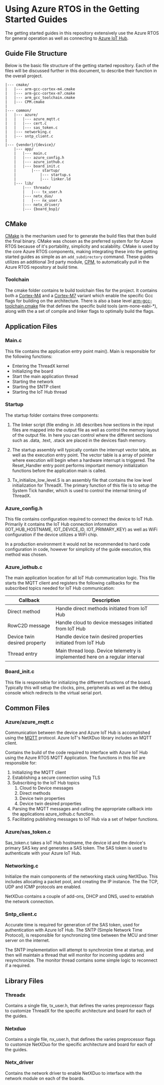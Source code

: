 # Using Azure RTOS in the Getting Started Guides

The getting started guides in this repository extensively use the Azure RTOS for general operation as well as connecting to [Azure IoT Hub](https://azure.microsoft.com/en-us/services/iot-hub).

## Guide File Structure

Below is the basic file structure of the getting started repository. Each of the files will be discussed further in this document, to describe their function in the overall project.

    |--- cmake/
    |   |--- arm-gcc-cortex-m4.cmake
    |   |--- arm-gcc-cortex-m7.cmake
    |   |--- arm_gcc_toolchain.cmake
    |   |--- CPM.cmake
    |
    |--- common/
    |   |--- azure/
    |   |   |--- azure_mqtt.c
    |   |   |--- cert.c
    |   |   |--- sas_token.c
    |   |--- networking.c
    |   |--- sntp_client.c
    |
    |--- {vendor}/{device}/
        |--- app/
        |   |--- main.c
        |   |--- azure_config.h
        |   |--- azure_iothub.c
        |   |--- board_init.c
        |       |--- startup/
        |           |--- startup.s
        |           |--- linker.ld
        |--- lib/
            |--- threadx/
            |   |--- tx_user.h
            |--- netx_duo/
            |   |--- nx_user.h
            |--- netx_driver/
            |--- {board_bsp}/


## CMake

[CMake](https://cmake.org) is the mechanism used for to generate the build files that then build the final binary. CMake was chosen as the preferred system for for Azure RTOS because of it's portability, simplicity and scalability. CMake is used by the core Azure RTOS components, making integrating these into the getting started guides as simple as an `add_subdirectory` command. These guides utilizes an additional 3rd party module, [CPM](https://github.com/TheLartians/CPM), to automatically pull in the Azure RTOS repository at build time.

### Toolchain

The cmake folder contains te build toolchain files for the project. It contains both a [Cortex-M4](../cmake/arm-gcc-cortex-m4.cmake) and a [Cortex-M7](../cmake/arm-gcc-cortex-m7.cmake) variant which enable the specific Gcc flags for building on the architecture. There is also a base level [arm-gcc-toolchain.cmake](../cmake/arm-gcc-toolchain.cmake) file that defines the specific build tools (arm-none-eabi-*), along with the a set of compile and linker flags to optimally build the flags.

## Application Files

### Main.c

This file contains the application entry point main(). Main is responsible for the following functions:

* Entering the ThreadX kernel
* Initializing the board
* Start the main application thread
* Starting the network
* Starting the SNTP client
* Starting the IoT Hub thread

### Startup

The startup folder contains three components:

1. The linker script (file ending in .ld) describes how sections in the input files are mapped into the output file as well as control the memory layout of the output file. In here you can control where the different sections such as .data, .text, .stack are placed in the devices flash memory.

1. The startup assembly will typically contain the interrupt vector table, as well as the execution entry point. The vector table is a array of pointer where execution will begin when a hardware interrupt is triggered. The Reset_Handler entry point performs important memory initialization functions before the application main is called.

1. Tx_initialize_low_level.S is an assembly file that contains the low level initialization for ThreadX. The primary function of this file is to setup the System Tick handler, which is used to control the internal timing of ThreadX.

### Azure_config.h

This file contains configuration required to connect the device to IoT Hub. Primarily it contains the IoT Hub connection information (IOT_HUB_HOSTNAME, IOT_DEVICE_ID, IOT_PRIMARY_KEY) as well as WiFi configuration if the device utilizes a WiFi chip.

In a production environment it would not be recommended to hard code configuration in code, however for simplicity of the guide execution, this method was chosen.

### Azure_iothub.c

The main application location for all IoT Hub communication logic. This file starts the MQTT client and registers the following callbacks for the subscribed topics needed for IoT Hub communication:


|Callback |Description|
|---------|---------|
|Direct method |Handle direct methods initiated from IoT Hub|
|RowC2D message |Handle cloud to device messages initiated from IoT Hub|
|Device twin desired property |Handle device twin desired properties initiated from IoT Hub|
|Thread entry |Main thread loop. Device telemetry is implemented here on a regular interval|

### Board_init.c

This file is responsible for initializing the different functions of the board. Typically this will setup the clocks, pins, peripherals as well as the debug console which redirects to the virtual serial port.

## Common Files

### Azure/azure_mqtt.c

Communication between the device and Azure IoT Hub is accomplished using the [MQTT](http://mqtt.org) protocol. Azure IoT's NetXDuo library includes an MQTT client.

Contains the build of the code required to interface with Azure IoT Hub using the Azure RTOS MQTT Application. The functions in this file are responsible for:

1. Initializing the MQTT client
1. Establishing a secure connection using TLS
1. Subscribing to the IoT Hub topics
    1. Cloud to Device messages
    1. Direct methods
    1. Device twin properties
    1. Device twin desired properties
1. Parsing the MQTT messages and calling the appropriate callback into the applications azure_iothub.c function.
1. Facilitating publishing messages to IoT Hub via a set of helper functions.

### Azure/sas_token.c

Sas_token.c takes a IoT Hub hostname, the device id and the device's primary SAS key and generates a SAS token. The SAS token is used to authenticate with your Azure IoT Hub.

### Networking.c

Initialize the main components of the networking stack using NetXDuo. This includes allocating a packet pool, and creating the IP instance. The the TCP, UDP and ICMP protocols are enabled.

NetXDuo contains a couple of add-ons, DHCP and DNS, used to establish the network connection.

### Sntp_client.c

Accurate time is required for generation of the SAS token, used for authentication with Azure IoT Hub. The SNTP (Simple Network Time Protocol), is responsible for synchronizing time between the MCU and timer server on the internet.

The SNTP implementation will attempt to synchronize time at startup, and then will maintain a thread that will monitor for incoming updates and resynchronize. The monitor thread contains some simple logic to reconnect if a required.

## Library Files

### Threadx

Contains a single file, tx_user.h, that defines the varies preprocessor flags to customize ThreadX for the specific architecture and board for each of the guides.

### Netxduo

Contains a single file, nx_user.h, that defines the varies preprocessor flags to customize NetXDuo for the specific architecture and board for each of the guides.

### Netx_driver

Contains the network driver to enable NetXDuo to interface with the network module on each of the boards.
